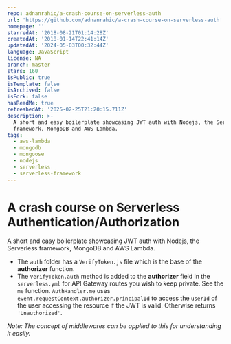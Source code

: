 ```yaml
---
repo: adnanrahic/a-crash-course-on-serverless-auth
url: 'https://github.com/adnanrahic/a-crash-course-on-serverless-auth'
homepage: ''
starredAt: '2018-08-21T01:14:28Z'
createdAt: '2018-01-14T22:41:14Z'
updatedAt: '2024-05-03T00:32:44Z'
language: JavaScript
license: NA
branch: master
stars: 160
isPublic: true
isTemplate: false
isArchived: false
isFork: false
hasReadMe: true
refreshedAt: '2025-02-25T21:20:15.711Z'
description: >-
  A short and easy boilerplate showcasing JWT auth with Nodejs, the Serverless
  framework, MongoDB and AWS Lambda.
tags:
  - aws-lambda
  - mongodb
  - mongoose
  - nodejs
  - serverless
  - serverless-framework
---
```


# A crash course on Serverless Authentication/Authorization
A short and easy boilerplate showcasing JWT auth with Nodejs, the Serverless framework, MongoDB and AWS Lambda.

- The `auth` folder has a `VerifyToken.js` file which is the base of the **authorizer** function.
- The `VerifyToken.auth` method is added to the **authorizer** field in the `serverless.yml` for API Gateway routes you wish to keep private. See the `me` function. `AuthHandler.me` uses `event.requestContext.authorizer.principalId` to access the `userId` of the user accessing the resource if the JWT is valid. Otherwise returns `'Unauthorized'`.

*Note: The concept of middlewares can be applied to this for understanding it easily.*

